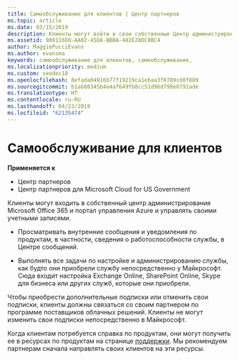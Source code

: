```yaml
---
title: Самообслуживание для клиентов | Центр партнеров
ms.topic: article
ms.date: 03/15/2019
description: Клиенты могут войти в свои собственные Центр администрирования Microsoft Office 365 или портала управления Azure и управлять своими учетными записями. Чтобы приобрести дополнительные подписки или отменить свои подписки, клиенты должны связаться со своим партнером по программе поставщиков облачных решений.
ms.assetid: 980116E0-AA02-45DA-BBBA-482E28DC8BC4
author: MaggiePucciEvans
ms.author: evansma
keywords: самообслуживание для клиентов, самообслуживание,
ms.localizationpriority: medium
ms.custom: seodec18
ms.openlocfilehash: 8efada04916b77f19219ca1ebaa3f8789cd8f889
ms.sourcegitcommit: b1ab80345b4e4af649fb8cc51d96d798e0791ade
ms.translationtype: HT
ms.contentlocale: ru-RU
ms.lasthandoff: 04/23/2019
ms.locfileid: "62135474"
---
```

# <a name="customer-self-support"></a>Самообслуживание для клиентов

**Применяется к**

-  Центр партнеров
-  Центр партнеров для Microsoft Cloud for US Government


Клиенты могут входить в собственный центр администрирования Microsoft Office 365 и портал управления Azure и управлять своими учетными записями.

-   Просматривать внутренние сообщения и уведомления по продуктам, в частности, сведения о работоспособности службы, в Центре сообщений.

-   Выполнять все задачи по настройке и администрированию службы, как будто они приобрели службу непосредственно у Майкрософт. Сюда входит настройка Exchange Online, SharePoint Online, Skype для бизнеса или других служб, которые они приобрели.

Чтобы приобрести дополнительные подписки или отменить свои подписки, клиенты должны связаться со своим партнером по программе поставщиков облачных решений. Клиенты не могут изменить свои подписки непосредственно в Майкрософт.

Когда клиентам потребуется справка по продуктам, они могут получить ее в ресурсах по продуктам на странице [поддержки](https://partnercenter.microsoft.com/partner/support). Мы рекомендуем партнерам сначала направлять своих клиентов на эти ресурсы.

 

 



